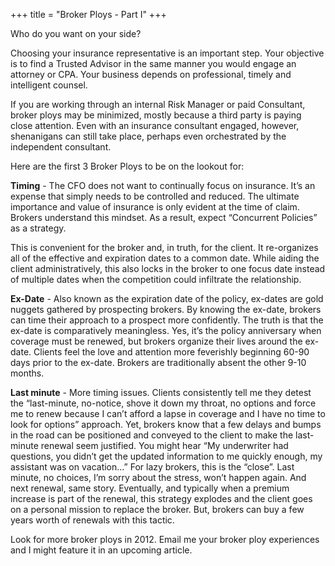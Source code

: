 +++
title = "Broker Ploys - Part I"
+++

Who do you want on your side?

Choosing your insurance representative is an important step. Your objective is to find a Trusted Advisor in the same manner you would engage an attorney or CPA. Your business depends on professional, timely and intelligent counsel.

If you are working through an internal Risk Manager or paid Consultant, broker ploys may be minimized, mostly because a third party is paying close attention. Even with an insurance consultant engaged, however, shenanigans can still take place, perhaps even orchestrated by the independent consultant.

Here are the first 3 Broker Ploys to be on the lookout for:

**Timing** - The CFO does not want to continually focus on insurance. It’s an expense that simply needs to be controlled and reduced. The ultimate importance and value of insurance is only evident at the time of claim. Brokers understand this mindset. As a result, expect “Concurrent Policies” as a strategy.

This is convenient for the broker and, in truth, for the client. It re-organizes all of the effective and expiration dates to a common date. While aiding the client administratively, this also locks in the broker to one focus date instead of multiple dates when the competition could infiltrate the relationship.

**Ex-Date** - Also known as the expiration date of the policy, ex-dates are gold nuggets gathered by prospecting brokers. By knowing the ex-date, brokers can time their approach to a prospect more confidently. The truth is that the ex-date is comparatively meaningless. Yes, it’s the policy anniversary when coverage must be renewed, but brokers organize their lives around the ex-date. Clients feel the love and attention more feverishly beginning 60-90 days prior to the ex-date. Brokers are traditionally absent the other 9-10 months.

**Last minute** - More timing issues. Clients consistently tell me they detest the “last-minute, no-notice, shove it down my throat, no options and force me to renew because I can’t afford a lapse in coverage and I have no time to look for options” approach. Yet, brokers know that a few delays and bumps in the road can be positioned and conveyed to the client to make the last-minute renewal seem justified. You might hear “My underwriter had questions, you didn’t get the updated information to me quickly enough, my assistant was on vacation…” For lazy brokers, this is the “close”. Last minute, no choices, I’m sorry about the stress, won’t happen again. And next renewal, same story. Eventually, and typically when a premium increase is part of the renewal, this strategy explodes and the client goes on a personal mission to replace the broker. But, brokers can buy a few years worth of renewals with this tactic.

Look for more broker ploys in 2012. Email me your broker ploy experiences and I might feature it in an upcoming article.
